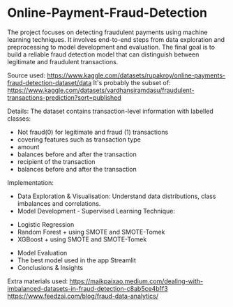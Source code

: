 # Online-Payment-Fraud-Detection

The project focuses on detecting fraudulent payments using machine learning techniques. It involves end-to-end steps from data exploration and preprocessing to model development and evaluation. The final goal is to build a reliable fraud detection model that can distinguish between legitimate and fraudulent transactions.

Source used: https://www.kaggle.com/datasets/rupakroy/online-payments-fraud-detection-dataset/data
It's probably the subset of: https://www.kaggle.com/datasets/vardhansiramdasu/fraudulent-transactions-prediction?sort=published


Details: 
The dataset contains transaction-level information with labelled classes:
- Not fraud(0) for legitimate and  fraud (1) transactions
- covering features such as transaction type
- amount
- balances before and after the transaction
- recipient of the transaction
- balances before and after the transaction

Implementation:
- Data Exploration & Visualisation: Understand data distributions, class imbalances and correlations.
- Model Development - Supervised Learning Technique:
* Logistic Regression 
* Random Forest + using SMOTE and SMOTE-Tomek
* XGBoost + using SMOTE and SMOTE-Tomek
- Model Evaluation 
- The best model used in the app Streamlit
- Conclusions & Insights


Extra materials used:
https://maikpaixao.medium.com/dealing-with-imbalanced-datasets-in-fraud-detection-c8ab5ce4b1f3
https://www.feedzai.com/blog/fraud-data-analytics/
